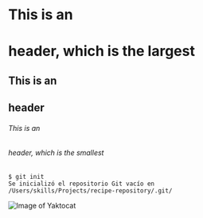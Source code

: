 # This is an <h1> header, which is the largest
## This is an <h2> header
###### This is an <h6> header, which is the smallest
  
``` 
$ git init 
Se inicializó el repositorio Git vacío en /Users/skills/Projects/recipe-repository/.git/ 
```
  
![Image of Yaktocat](https://octodex.github.com/images/yaktocat.png)
